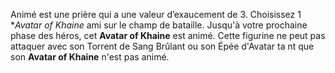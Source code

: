 Animé est une prière qui a une valeur d’exaucement de 3. Choisissez 1 **Avatar of Khaine* ami sur le champ de bataille. Jusqu'à votre prochaine phase des héros, cet **Avatar of Khaine** est animé. Cette figurine ne peut pas attaquer avec son Torrent de Sang Brûlant ou son Épée d'Avatar ta nt que son **Avatar of Khaine** n'est pas animé.